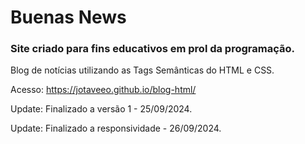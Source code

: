 # Buenas News
### Site criado para fins educativos em prol da programação.

Blog de notícias utilizando as Tags Semânticas do HTML e CSS.

Acesso: https://jotaveeo.github.io/blog-html/

Update: Finalizado a versão 1 - 25/09/2024.

Update: Finalizado a responsividade - 26/09/2024.
